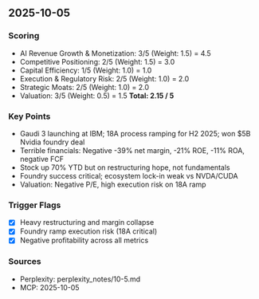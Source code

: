 ## 2025-10-05

### Scoring
- AI Revenue Growth & Monetization: 3/5 (Weight: 1.5) = 4.5
- Competitive Positioning: 2/5 (Weight: 1.5) = 3.0
- Capital Efficiency: 1/5 (Weight: 1.0) = 1.0
- Execution & Regulatory Risk: 2/5 (Weight: 1.0) = 2.0
- Strategic Moats: 2/5 (Weight: 1.0) = 2.0
- Valuation: 3/5 (Weight: 0.5) = 1.5
**Total: 2.15 / 5**

### Key Points
- Gaudi 3 launching at IBM; 18A process ramping for H2 2025; won $5B Nvidia foundry deal
- Terrible financials: Negative -39% net margin, -21% ROE, -11% ROA, negative FCF
- Stock up 70% YTD but on restructuring hope, not fundamentals
- Foundry success critical; ecosystem lock-in weak vs NVDA/CUDA
- Valuation: Negative P/E, high execution risk on 18A ramp

### Trigger Flags
- [x] Heavy restructuring and margin collapse
- [x] Foundry ramp execution risk (18A critical)
- [x] Negative profitability across all metrics

### Sources
- Perplexity: perplexity_notes/10-5.md
- MCP: 2025-10-05
